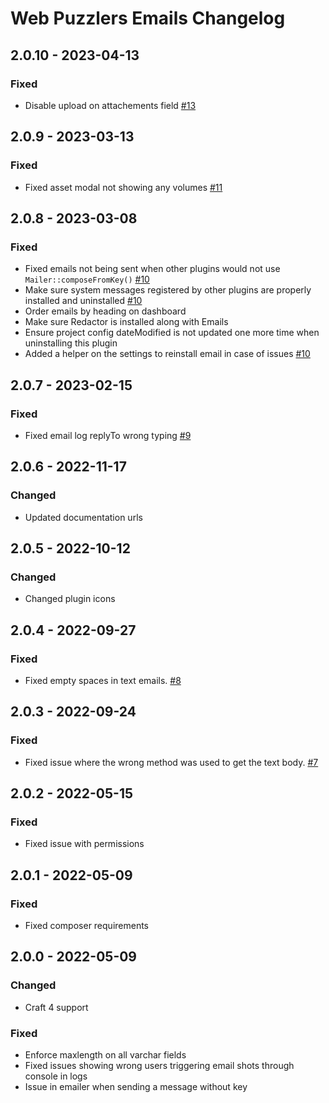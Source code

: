 # Web Puzzlers Emails Changelog

## 2.0.10 - 2023-04-13

### Fixed

- Disable upload on attachements field [#13](https://github.com/ryssbowh/craft-emails/issues/13)

## 2.0.9 - 2023-03-13

### Fixed

- Fixed asset modal not showing any volumes [#11](https://github.com/ryssbowh/craft-emails/issues/11)

## 2.0.8 - 2023-03-08

### Fixed

- Fixed emails not being sent when other plugins would not use `Mailer::composeFromKey()` [#10](https://github.com/ryssbowh/craft-emails/issues/10)
- Make sure system messages registered by other plugins are properly installed and uninstalled [#10](https://github.com/ryssbowh/craft-emails/issues/10)
- Order emails by heading on dashboard
- Make sure Redactor is installed along with Emails
- Ensure project config dateModified is not updated one more time when uninstalling this plugin
- Added a helper on the settings to reinstall email in case of issues [#10](https://github.com/ryssbowh/craft-emails/issues/10)

## 2.0.7 - 2023-02-15

### Fixed

- Fixed email log replyTo wrong typing [#9](https://github.com/ryssbowh/craft-emails/issues/9)

## 2.0.6 - 2022-11-17

### Changed

- Updated documentation urls

## 2.0.5 - 2022-10-12

### Changed

- Changed plugin icons

## 2.0.4 - 2022-09-27

### Fixed

- Fixed empty spaces in text emails. [#8](https://github.com/ryssbowh/craft-emails/issues/8)

## 2.0.3 - 2022-09-24

### Fixed

- Fixed issue where the wrong method was used to get the text body. [#7](https://github.com/ryssbowh/craft-emails/issues/7)

## 2.0.2 - 2022-05-15

### Fixed

- Fixed issue with permissions

## 2.0.1 - 2022-05-09

### Fixed

- Fixed composer requirements

## 2.0.0 - 2022-05-09

### Changed

- Craft 4 support

### Fixed

- Enforce maxlength on all varchar fields
- Fixed issues showing wrong users triggering email shots through console in logs
- Issue in emailer when sending a message without key